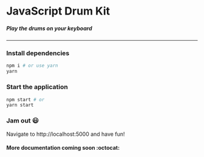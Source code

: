 # JavaScript Drum Kit

##### Play the drums on your keyboard
---

### Install dependencies

```sh
npm i # or use yarn
yarn
```

### Start the application

```sh
npm start # or
yarn start
```

### Jam out :smiley:

Navigate to http://localhost:5000 and have fun!

#### More documentation coming soon :octocat:
